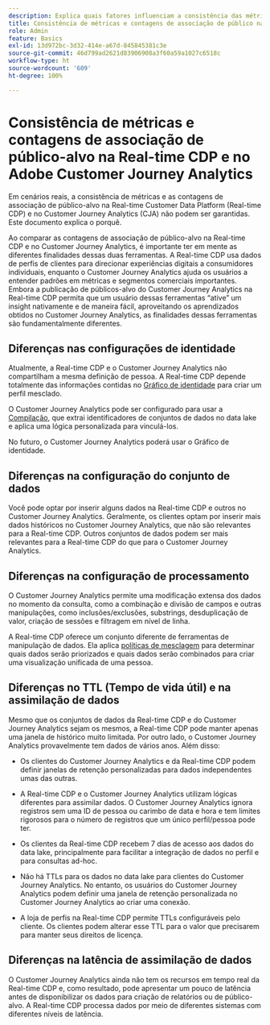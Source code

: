 ```yaml
---
description: Explica quais fatores influenciam a consistência das métricas e as contagens de associação de público-alvo na Real-time Customer Data Platform (Real-time CDP) e no Customer Journey Analytics.
title: Consistência de métricas e contagens de associação de público na Real-time CDP e no Customer Journey Analytics
role: Admin
feature: Basics
exl-id: 13d972bc-3d32-414e-a67d-845845381c3e
source-git-commit: 46d799ad2621d83906908a3f60a59a1027c6518c
workflow-type: ht
source-wordcount: '609'
ht-degree: 100%

---
```



# Consistência de métricas e contagens de associação de público-alvo na Real-time CDP e no Adobe Customer Journey Analytics

Em cenários reais, a consistência de métricas e as contagens de associação de público-alvo na Real-time Customer Data Platform (Real-time CDP) e no Customer Journey Analytics (CJA) não podem ser garantidas. Este documento explica o porquê.

Ao comparar as contagens de associação de público-alvo na Real-time CDP e no Customer Journey Analytics, é importante ter em mente as diferentes finalidades dessas duas ferramentas. A Real-time CDP usa dados de perfis de clientes para direcionar experiências digitais a consumidores individuais, enquanto o Customer Journey Analytics ajuda os usuários a entender padrões em métricas e segmentos comerciais importantes. Embora a publicação de públicos-alvo do Customer Journey Analytics na Real-time CDP permita que um usuário dessas ferramentas “ative” um insight nativamente e de maneira fácil, aproveitando os aprendizados obtidos no Customer Journey Analytics, as finalidades dessas ferramentas são fundamentalmente diferentes.

## Diferenças nas configurações de identidade

Atualmente, a Real-time CDP e o Customer Journey Analytics não compartilham a mesma definição de pessoa. A Real-time CDP depende totalmente das informações contidas no [Gráfico de identidade](https://experienceleague.adobe.com/pt-br/docs/platform-learn/tutorials/identities/understanding-identity-and-identity-graphs) para criar um perfil mesclado.

O Customer Journey Analytics pode ser configurado para usar a [Compilação](../stitching/overview.md), que extrai identificadores de conjuntos de dados no data lake e aplica uma lógica personalizada para vinculá-los.

No futuro, o Customer Journey Analytics poderá usar o Gráfico de identidade.

## Diferenças na configuração do conjunto de dados

Você pode optar por inserir alguns dados na Real-time CDP e outros no Customer Journey Analytics. Geralmente, os clientes optam por inserir mais dados históricos no Customer Journey Analytics, que não são relevantes para a Real-time CDP. Outros conjuntos de dados podem ser mais relevantes para a Real-time CDP do que para o Customer Journey Analytics.

## Diferenças na configuração de processamento

O Customer Journey Analytics permite uma modificação extensa dos dados no momento da consulta, como a combinação e divisão de campos e outras manipulações, como inclusões/exclusões, substrings, desduplicação de valor, criação de sessões e filtragem em nível de linha.

A Real-time CDP oferece um conjunto diferente de ferramentas de manipulação de dados. Ela aplica [políticas de mesclagem](https://experienceleague.adobe.com/pt-br/docs/experience-platform/profile/merge-policies/overview) para determinar quais dados serão priorizados e quais dados serão combinados para criar uma visualização unificada de uma pessoa.

## Diferenças no TTL (Tempo de vida útil) e na assimilação de dados

Mesmo que os conjuntos de dados da Real-time CDP e do Customer Journey Analytics sejam os mesmos, a Real-time CDP pode manter apenas uma janela de histórico muito limitada. Por outro lado, o Customer Journey Analytics provavelmente tem dados de vários anos. Além disso:

* Os clientes do Customer Journey Analytics e da Real-time CDP podem definir janelas de retenção personalizadas para dados independentes umas das outras.

* A Real-time CDP e o Customer Journey Analytics utilizam lógicas diferentes para assimilar dados. O Customer Journey Analytics ignora registros sem uma ID de pessoa ou carimbo de data e hora e tem limites rigorosos para o número de registros que um único perfil/pessoa pode ter.

* Os clientes da Real-time CDP recebem 7 dias de acesso aos dados do data lake, principalmente para facilitar a integração de dados no perfil e para consultas ad-hoc.

* Não há TTLs para os dados no data lake para clientes do Customer Journey Analytics. No entanto, os usuários do Customer Journey Analytics podem definir uma janela de retenção personalizada no Customer Journey Analytics ao criar uma conexão.

* A loja de perfis na Real-time CDP permite TTLs configuráveis pelo cliente. Os clientes podem alterar esse TTL para o valor que precisarem para manter seus direitos de licença.

## Diferenças na latência de assimilação de dados

O Customer Journey Analytics ainda não tem os recursos em tempo real da Real-time CDP e, como resultado, pode apresentar um pouco de latência antes de disponibilizar os dados para criação de relatórios ou de público-alvo. A Real-time CDP processa dados por meio de diferentes sistemas com diferentes níveis de latência.
